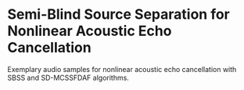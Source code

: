 # Semi-Blind Source Separation for Nonlinear Acoustic Echo Cancellation
Exemplary audio samples for nonlinear acoustic echo cancellation with SBSS and SD-MCSSFDAF algorithms.
